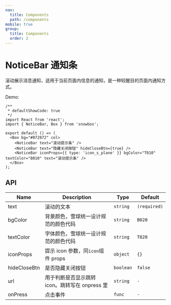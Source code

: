 ```yaml
---
nav:
  title: Components
  path: /components
mobile: true
group:
  title: Components
  order: 2
---
```


# NoticeBar 通知条

滚动展示消息通知，适用于当前页面内信息的通知，是一种较醒目的页面内通知方式。

Demo:

```tsx
/**
 * defaultShowCode: true
 */
import React from 'react';
import { NoticeBar, Box } from 'snowbox';

export default () => (
  <Box bg="#072872" col>
    <NoticeBar text="滚动提示条" />
    <NoticeBar text="隐藏关闭按钮" hideCloseBtn={true} />
    <NoticeBar iconProps={{ type: 'icon_s_plane' }} bgColor="T010" textColor="B010" text="滚动提示条" />
  </Box>
);
```

## API

| Name         | Description                                    | Type      | Default      |
| ------------ | ---------------------------------------------- | --------- | ------------ |
| text         | 滚动的文本                                     | `string`  | `(required)` |
| bgColor      | 背景颜色，雪球统一设计规范的颜色代码           | `string`  | `B020`       |
| textColor    | 字体颜色，雪球统一设计规范的颜色代码           | `string`  | `T020`       |
| iconProps    | 提示 icon 参数，同`icon`组件 props             | `object`  | `{}`         |
| hideCloseBtn | 是否隐藏关闭按钮                               | `boolean` | `false`      |
| url          | 用于判断是否显示跳转 icon。跳转写在 onpress 里 | `string`  | `-`          |
| onPress      | 点击事件                                       | `func`    | `-`          |
